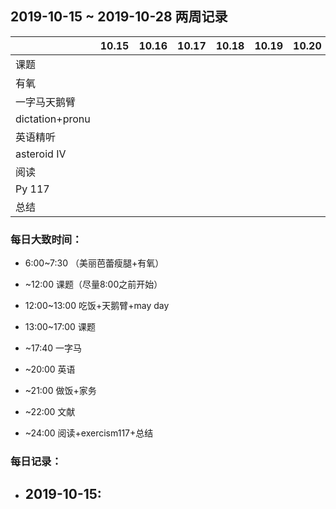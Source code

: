 ## 2019-10-15 ~ 2019-10-28 两周记录

|                 | 10.15 | 10.16 | 10.17 | 10.18 | 10.19 | 10.20 | 10.21 | 10.22 | 10.23 | 10.24 | 10.25 | 10.26 | 10.27 | 10.28 |
| --------------- | ----- | ----- | ----- | ----- | ----- | ----- | ----- | ----- | ----- | ----- | ----- | ----- | ----- | ----- |
| 课题            |       |       |       |       |       |       |       |       |       |       |       |       |       |       |
| 有氧            |       |       |       |       |       |       |       |       |       |       |       |       |       |       |
| 一字马天鹅臂    |       |       |       |       |       |       |       |       |       |       |       |       |       |       |
| dictation+pronu |       |       |       |       |       |       |       |       |       |       |       |       |       |       |
| 英语精听        |       |       |       |       |       |       |       |       |       |       |       |       |       |       |
| asteroid IV     |       |       |       |       |       |       |       |       |       |       |       |       |       |       |
| 阅读            |       |       |       |       |       |       |       |       |       |       |       |       |       |       |
| Py 117          |       |       |       |       |       |       |       |       |       |       |       |       |       |       |
| 总结            |       |       |       |       |       |       |       |       |       |       |       |       |       |       |

### 每日大致时间：

- 6:00~7:30 （美丽芭蕾瘦腿+有氧）

- ~12:00 课题（尽量8:00之前开始）

- 12:00~13:00 吃饭+天鹅臂+may day

- 13:00~17:00 课题

- ~17:40 一字马

- ~20:00 英语

- ~21:00 做饭+家务

- ~22:00 文献

- ~24:00 阅读+exercism117+总结

  

### 每日记录：

- 2019-10-15: 
  - 
